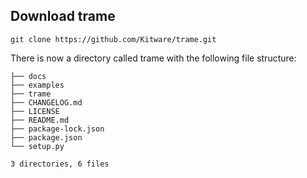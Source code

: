 ## Download trame

```
git clone https://github.com/Kitware/trame.git
```

There is now a directory called trame with the following file structure:

```
├── docs
├── examples
├── trame
├── CHANGELOG.md
├── LICENSE
├── README.md
├── package-lock.json
├── package.json
└── setup.py

3 directories, 6 files
```
